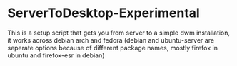 # ServerToDesktop-Experimental
This is a setup script that gets you from server to a simple dwm installation, it works across debian arch and fedora (debian and ubuntu-server are seperate options because of different package names, mostly firefox in ubuntu and firefox-esr in debian)
